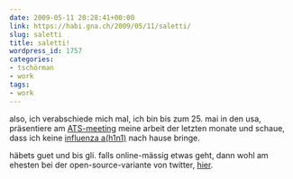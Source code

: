 ```yaml
---
date: 2009-05-11 20:28:41+00:00
link: https://habi.gna.ch/2009/05/11/saletti/
slug: saletti
title: saletti!
wordpress_id: 1757
categories:
- tschörman
- work
tags:
- work
---
```


also, ich verabschiede mich mal, ich bin bis zum 25. mai in den usa, präsentiere am [ATS-meeting](http://www.thoracic.org/sections/meetings-and-courses/international-conference/2009/index.html) meine arbeit der letzten monate und schaue, dass ich keine [influenza a(h1n1)](http://www.who.int/csr/disease/swineflu/en/index.html) nach hause bringe.




häbets guet und bis gli. falls online-mässig etwas geht, dann wohl am ehesten bei der open-source-variante von twitter, [hier](http://identi.ca/habi).




